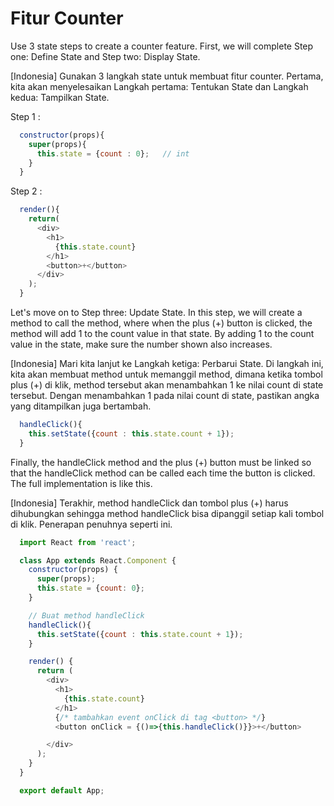 # Fitur Counter

Use 3 state steps to create a counter feature. First, we will complete Step one: Define State and Step two: Display State.

[Indonesia] Gunakan 3 langkah state untuk membuat fitur counter. Pertama, kita akan menyelesaikan Langkah pertama: Tentukan State dan Langkah kedua: Tampilkan State.
          
Step 1 : 

```js
  constructor(props){
    super(props){
      this.state = {count : 0};   // int
    }
  }
```

Step 2 :

```js
  render(){
    return(
      <div>
        <h1>
          {this.state.count}
        </h1>
        <button>+</button>
      </div>
    );
  }
```
Let's move on to Step three: Update State. In this step, we will create a method to call the method, where when the plus (+) button is clicked, the method will add 1 to the count value in that state. By adding 1 to the count value in the state, make sure the number shown also increases.

[Indonesia] Mari kita lanjut ke Langkah ketiga: Perbarui State. Di langkah ini, kita akan membuat method untuk memanggil method, dimana ketika tombol plus (+) di klik, method tersebut akan menambahkan 1 ke nilai count di state tersebut. Dengan menambahkan 1 pada nilai count di state, pastikan angka yang ditampilkan juga bertambah.
          
```js
  handleClick(){
    this.setState({count : this.state.count + 1});
  }

```

Finally, the handleClick method and the plus (+) button must be linked so that the handleClick method can be called each time the button is clicked. The full implementation is like this.

[Indonesia] Terakhir, method handleClick dan tombol plus (+) harus dihubungkan sehingga method handleClick bisa dipanggil setiap kali tombol di klik. Penerapan penuhnya seperti ini.

```js
  import React from 'react';

  class App extends React.Component {
    constructor(props) {
      super(props);
      this.state = {count: 0};
    }

    // Buat method handleClick
    handleClick(){
      this.setState({count : this.state.count + 1});
    }

    render() {
      return (
        <div>
          <h1>
            {this.state.count}
          </h1>
          {/* tambahkan event onClick di tag <button> */}
          <button onClick = {()=>{this.handleClick()}}>+</button>

        </div>
      );
    }
  }

  export default App;

```
